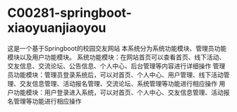 # C00281-springboot-xiaoyuanjiaoyou
这是一个基于Springboot的校园交友网站 本系统分为系统功能模块、管理员功能模块以及用户功能模块。 系统功能模块：在网站首页可以查看首页、线下活动、交友信息、交流论坛、公告信息、个人中心、后台管理等内容进行详细操作 管理员功能模块：管理员登录系统后，可以对首页、个人中心、用户管理、线下活动管理、交友信息管理、活动报名管理、交流论坛、系统管理等功能进行相应操作 用户功能模块：用户登录进入系统，可以对首页、个人中心、交友信息管理、活动报名管理等功能进行相应操作
